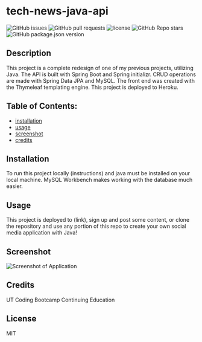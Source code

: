 
# tech-news-java-api

![GitHub issues](https://img.shields.io/github/issues/CaseyDeriso/tech-news-java-api) ![GitHub pull requests](https://img.shields.io/github/issues-pr/CaseyDeriso/tech-news-java-api) ![license](https://img.shields.io/github/license/CaseyDeriso/tech-news-java-api) ![GitHub Repo stars](https://img.shields.io/github/stars/CaseyDeriso/tech-news-java-api?style=social) ![GitHub package.json version](https://img.shields.io/github/package-json/v/CaseyDeriso/tech-news-java-api)

## Description

This project is a complete redesign of one of my previous projects, utilizing Java. The API is built with Spring Boot and Spring initializr. CRUD operations are made with Spring Data JPA and MySQL. The front end was created with the Thymeleaf templating engine. This project is deployed to Heroku. 

## Table of Contents:
* [installation](#installation)
* [usage](#usage)
* [screenshot](#screenshot)
* [credits](#credits)


## Installation 

To run this project locally (instructions) and java must be installed on your local machine. MySQL Workbench makes working with the database much easier. 

## Usage 

This project is deployed to (link), sign up and post some content, or clone the repository and use any portion of this repo to create your own social media application with Java!

## Screenshot
![Screenshot of Application](/src/assets/photos/screenshot.png)
      

## Credits

UT Coding Bootcamp Continuing Education

## License 

MIT
